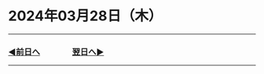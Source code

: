 # 2024年03月28日（木）

---

### [◀️前日へ](https://github.com/yuasys/chatty-journal/blob/main/2024/03/2024-03-27.md)&emsp;&emsp;&emsp;&emsp;[翌日へ▶️](https://github.com/yuasys/chatty-journal/blob/main/2024/03/2024-03-29.md)

---
